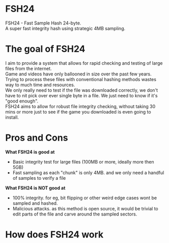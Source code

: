 # FSH24
FSH24 - Fast Sample Hash 24-byte.<br>
A super fast integrity hash using strategic 4MB sampling.

# The goal of FSH24
I aim to provide a system that allows for rapid checking and testing of large files from the internet.<br>
Game and videos have only ballooned in size over the past few years. Trying to process these files with conventional hashing methods wastes way to much time and resources.<br>
We only really need to test if the file was downloaded correctly, we don't have to nit pick over ever single byte in a file. We just need to know if it's "good enough".<br>
FSH24 aims to allow for robust file integrity checking, without taking 30 mins or more just to see if the game you downloaded is even going to install.

# Pros and Cons
<b>What FSH24 is good at</b>
- Basic integrity test for large files (100MB or more, ideally more then 5GB)
- Fast sampling as each "chunk" is only 4MB. and we only need a handful of samples to verify a file

<b>What FSH24 is NOT good at</b>
- 100% integrity. for eg, bit flipping or other weird edge cases wont be sampled and hashed.
- Malicious attacks. as this method is open source, it would be trivial to edit parts of the file and carve around the sampled sectors.

# How does FSH24 work
